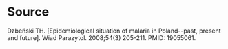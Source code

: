 # Source

Dzbeński TH. [Epidemiological situation of malaria in Poland--past, present and future]. Wiad Parazytol. 2008;54(3) 205-211. PMID: 19055061.
